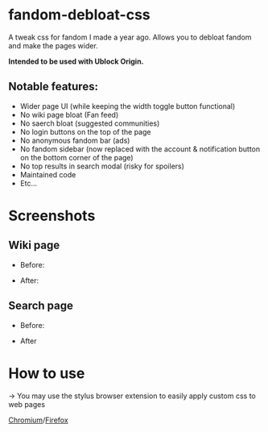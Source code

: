 # fandom-debloat-css
A tweak css for fandom I made a year ago. Allows you to debloat fandom and make the pages wider.

**Intended to be used with Ublock Origin.**

## Notable features:

* Wider page UI (while keeping the width toggle button functional)
* No wiki page bloat (Fan feed)
* No saerch bloat (suggested communities)
* No login buttons on the top of the page
* No anonymous fandom bar (ads)
* No fandom sidebar (now replaced with the account & notification button on the bottom corner of the page)
* No top results in search modal (risky for spoilers)
* Maintained code
* Etc...

# Screenshots

## Wiki page
* Before:

* After:

## Search page
* Before:

* After

# How to use

-> You may use the stylus browser extension to easily apply custom css to web pages

[Chromium](https://chromewebstore.google.com/detail/stylus/clngdbkpkpeebahjckkjfobafhncgmne)/[Firefox](https://addons.mozilla.org/en-US/firefox/addon/styl-us/)
